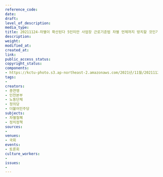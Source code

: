 ```yaml
---
reference_code: 
date: 
draft: 
level_of_description: 
media_type: 
title: 20211124-차별이 확산된다 5인미만 사업장 근로기준법 차별 언제까지 방치할 것인가 국회토론회
description: 
weight: 
modified_at: 
created_at: 
link: 
public_access_status: 
copyright_status: 
components:
- https://kctu-photo.s3.ap-northeast-2.amazonaws.com/2021년/11월/20211124-차별이+확산된다+5인미만+사업장+근로기준법+차별+언제까지+방치할+것인가+국회토론회/_1D20119.jpg
tags:
- 
creators:
- 총연맹
- 인천본부
- 노동단체
- 정의당
- 더불어민주당
subjects:
- 차별철폐
- 정치정책
sources:
- 
venues:
- 국회
events:
- 토론회
culture_workers:
- 
issues:
- 
---
```

